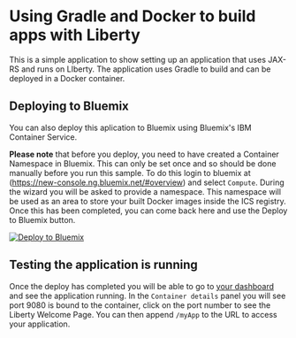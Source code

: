# Using Gradle and Docker to build apps with Liberty

This is a simple application to show setting up an application that uses JAX-RS and runs on LIberty. The application uses Gradle to build and can be deployed in a Docker container.

## Deploying to Bluemix

You can also deploy this aplication to Bluemix using Bluemix's IBM Container Service.

**Please note** that before you deploy, you need to have created a Container Namespace in Bluemix. This can only be set once and so should be done manually before you run this sample. To do this login to bluemix at (https://new-console.ng.bluemix.net/#overview) and select `Compute`. During the wizard you will be asked to provide a namespace. This namespace will be used as an area to store your built Docker images inside the ICS registry. Once this has been completed, you can come back here and use the Deploy to Bluemix button.

[![Deploy to Bluemix](https://bluemix.net/deploy/button.png)](https://bluemix.net/deploy)

## Testing the application is running

Once the deploy has completed you will be able to go to [your dashboard](https://new-console.ng.bluemix.net/dashboard/compute#container) and see the application running. In the `Container details` panel you will see port 9080 is bound to the container, click on the port number to see the Liberty Welcome Page. You can then append `/myApp` to the URL to access your application.
